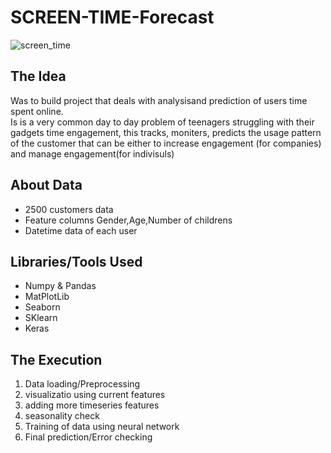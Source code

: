 # SCREEN-TIME-Forecast
![screen_time](https://encrypted-tbn0.gstatic.com/images?q=tbn:ANd9GcSSaXTZfvolajQj6ScuoxzFVcU4BJmsXYihJQ&usqp=CAU)

## The Idea
Was to build project that deals with analysisand prediction of users time spent online.<br/>
Is is a very common day to day problem of teenagers struggling with their gadgets time engagement, this tracks, moniters, predicts the usage pattern of the customer that can be either to increase engagement (for companies) and manage engagement(for indivisuls)

## About Data
- 2500 customers data
- Feature columns Gender,Age,Number of childrens
- Datetime data of each user 

## Libraries/Tools Used
- Numpy & Pandas
- MatPlotLib
- Seaborn
- SKlearn
- Keras


## The Execution
1. Data loading/Preprocessing
2. visualizatio using current features
3. adding more timeseries features
4. seasonality check
5. Training of data using neural network
6. Final prediction/Error checking
